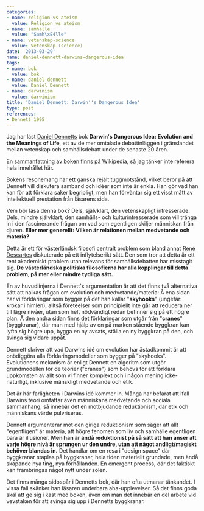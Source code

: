 ```yaml
---
categories:
- name: religion-vs-ateism
  value: Religion vs ateism
- name: samhalle
  value: "Samh\xE4lle"
- name: vetenskap-science
  value: Vetenskap (science)
date: '2013-03-29'
name: daniel-dennett-darwins-dangerous-idea
tags:
- name: bok
  value: bok
- name: daniel-dennett
  value: Daniel Dennett
- name: darwinism
  value: darwinism
title: 'Daniel Dennett: Darwin''s Dangerous Idea'
type: post
references:
- Dennett 1995
---
```

Jag har läst [Daniel Dennetts](http://en.wikipedia.org/wiki/Daniel_Dennett) bok **Darwin's Dangerous Idea: Evolution and the Meanings of Life**, ett av de mer omtalade debattinläggen i gränslandet mellan vetenskap och samhällsdebatt under de senaste 20 åren.

En [sammanfattning av boken finns på Wikipedia](http://en.wikipedia.org/wiki/Darwin's_Dangerous_Idea), så jag tänker inte referera hela innehållet här. 

Bokens resonemang har ett ganska rejält tuggmotstånd, vilket beror på att Dennett vill diskutera samband och idéer som inte är enkla. Han gör vad han kan för att förklara saker begripligt, men han förväntar sig ett visst mått av intellektuell prestation från läsarens sida.

Vem bör läsa denna bok? Dels, självklart, den vetenskapligt intresserade. Dels, mindre självklart, den samhälls- och kulturintresserade som vill tränga in i den fascinerande frågan om vad som egentligen skiljer människan från djuren. **Eller mer generellt: Vilken är relationen mellan medvetande och materia?**

Detta är ett för västerländsk filosofi centralt problem som bland annat [René Descartes](http://en.wikipedia.org/wiki/Ren%C3%A9_Descartes) diskuterade på ett inflytelserikt sätt. Den som tror att detta är ett rent akademiskt problem utan relevans för samhällsdebatten har misstagit sig. **De västerländska politiska filosofierna har alla kopplingar till detta problem, på mer eller mindre tydliga sätt.**

En av huvudlinjerna i Dennett's argumentation är att det finns två alternativa sätt att nalkas frågan om evolution och medvetande/materia: Å ena sidan har vi förklaringar som bygger på det han kallar "**skyhooks**" (ungefär: krokar i himlen), alltså företeelser som principiellt inte går att reducera ner till lägre nivåer, utan som helt nödvändigt redan befinner sig på ett högre plan. Å den andra sidan finns det förklaringar som utgår från "**cranes**" (byggkranar), där man med hjälp av en på marken stående byggkran kan lyfta sig högre upp, bygga en ny avsats, ställa en ny byggkran på den, och svinga sig vidare uppåt.

Dennett skriver att vad Darwins idé om evolution har åstadkommit är att onödiggöra alla förklaringsmodeller som bygger på "skyhooks". Evolutionens mekanism är enligt Dennett en algoritm som utgör grundmodellen för de teorier ("cranes") som behövs för att förklara uppkomsten av allt som vi finner komplext och i någon mening icke-naturligt, inklusive mänskligt medvetande och etik.

Det är här farligheten i Darwins idé kommer in. Många har befarat att ifall Darwins teori omfattar även människans medvetande och sociala sammanhang, så innebär det en motbjudande reduktionism, där etik och människans värde pulvriseras.

Dennett argumenterar mot den giriga reduktionism som säger att allt "egentligen" är materia, att  högre fenomen som liv och samhälle egentligen bara är illusioner. **Men han är ändå reduktionist på så sätt att han anser att varje högre nivå är sprungen ur den undre, utan att något andligt/magiskt behöver blandas in.** Det handlar om en resa i "design space" där byggkranar staplas på byggkranar, hela tiden materiellt grundade, men ändå skapande nya ting, nya förhållanden. En emergent process, där det faktiskt kan frambringas något nytt under solen.

Det finns många sidospår i Dennetts bok, där han ofta utmanar tänkandet. I vissa fall skänker han läsaren underbara aha-upplevelser. Så det finns goda skäl att ge sig i kast med boken, även om man det innebär en del arbete vid vevstaken för att svinga sig upp i Dennetts byggkranar.
